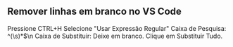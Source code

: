 ## Remover linhas em branco no VS Code

Pressione CTRL+H
Selecione "Usar Expressão Regular"
Caixa de Pesquisa: ^(\s)*$\n
Caixa de Substituir: Deixe em branco.
Clique em Substituir Tudo.
